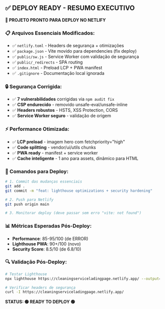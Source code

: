 ## ✅ **DEPLOY READY - RESUMO EXECUTIVO**

**🚀 PROJETO PRONTO PARA DEPLOY NO NETLIFY**

### **📋 Arquivos Essenciais Modificados:**
- ✅ `netlify.toml` - Headers de segurança + otimizações
- ✅ `package.json` - Vite movido para dependencies (fix deploy)
- ✅ `public/sw.js` - Service Worker com validação de segurança
- ✅ `public/_redirects` - SPA routing
- ✅ `index.html` - Preload LCP + PWA manifest
- ✅ `.gitignore` - Documentação local ignorada

### **🔒 Segurança Corrigida:**
- ✅ **7 vulnerabilidades** corrigidas via `npm audit fix`
- ✅ **CSP endurecido** - removido unsafe-eval/unsafe-inline
- ✅ **Headers robustos** - HSTS, XSS Protection, CORS
- ✅ **Service Worker seguro** - validação de origem

### **⚡ Performance Otimizada:**
- ✅ **LCP preload** - imagem hero com fetchpriority="high"
- ✅ **Code splitting** - vendor/ui/utils chunks
- ✅ **PWA ready** - manifest + service worker
- ✅ **Cache inteligente** - 1 ano para assets, dinâmico para HTML

### **🎯 Comandos para Deploy:**

```bash
# 1. Commit das mudanças essenciais
git add .
git commit -m "feat: lighthouse optimizations + security hardening"

# 2. Push para Netlify
git push origin main

# 3. Monitorar deploy (deve passar sem erro "vite: not found")
```

### **📊 Métricas Esperadas Pós-Deploy:**
- **Performance**: 85-95/100 (de ERROR)
- **Lighthouse PWA**: 90+/100 (novo)
- **Security Score**: 8.5/10 (de 6.8/10)

### **🔍 Validação Pós-Deploy:**
```bash
# Testar Lighthouse
npx lighthouse https://cleaningserviceladingpage.netlify.app/ --output=html

# Verificar headers de segurança
curl -I https://cleaningserviceladingpage.netlify.app/
```

**STATUS: 🟢 READY TO DEPLOY 🟢**
